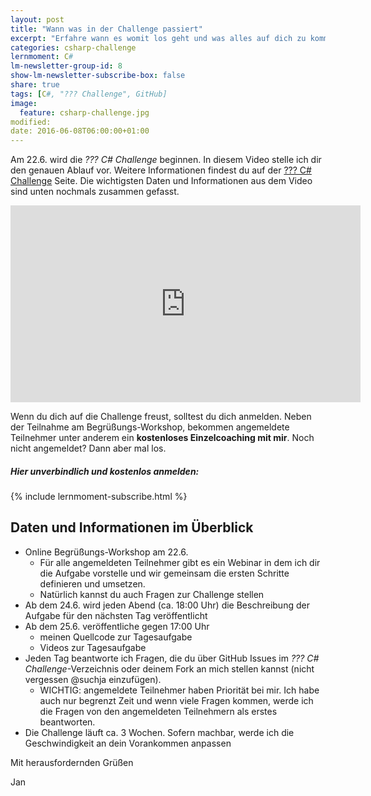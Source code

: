 ```yaml
---
layout: post
title: "Wann was in der Challenge passiert"
excerpt: "Erfahre wann es womit los geht und was alles auf dich zu kommt."
categories: csharp-challenge
lernmoment: C#
lm-newsletter-group-id: 8
show-lm-newsletter-subscribe-box: false
share: true
tags: [C#, "??? Challenge", GitHub]
image:
  feature: csharp-challenge.jpg
modified:
date: 2016-06-08T06:00:00+01:00
---
```


Am 22.6. wird die *??? C# Challenge* beginnen. In diesem Video stelle ich dir den genauen Ablauf vor. Weitere Informationen findest du auf der [??? C# Challenge](/csharp-challenge/) Seite. Die wichtigsten Daten und Informationen aus dem Video sind unten nochmals zusammen gefasst.

<iframe width="560" height="315" src="https://www.youtube.com/embed/sRmq_hPWZkQ" frameborder="0" allowfullscreen></iframe>

Wenn du dich auf die Challenge freust, solltest du dich anmelden. Neben der Teilnahme am Begrüßungs-Workshop, bekommen angemeldete Teilnehmer unter anderem ein **kostenloses Einzelcoaching mit mir**. Noch nicht angemeldet? Dann aber mal los.

<div class="subscribe-notice">
  <h5>Hier unverbindlich und kostenlos anmelden:</h5>
    {% include lernmoment-subscribe.html %}
</div>

## Daten und Informationen im Überblick

- Online Begrüßungs-Workshop am 22.6.
  - Für alle angemeldeten Teilnehmer gibt es ein Webinar in dem ich dir die Aufgabe vorstelle und wir gemeinsam die ersten Schritte definieren und umsetzen.
  - Natürlich kannst du auch Fragen zur Challenge stellen
- Ab dem 24.6. wird jeden Abend (ca. 18:00 Uhr) die Beschreibung der Aufgabe für den nächsten Tag veröffentlicht
- Ab dem 25.6. veröffentliche gegen 17:00 Uhr
  - meinen Quellcode zur Tagesaufgabe
  - Videos zur Tagesaufgabe
- Jeden Tag beantworte ich Fragen, die du über GitHub Issues im *??? C# Challenge*-Verzeichnis oder deinem Fork an mich stellen kannst (nicht vergessen @suchja einzufügen).
  - WICHTIG: angemeldete Teilnehmer haben Priorität bei mir. Ich habe auch nur begrenzt Zeit und wenn viele Fragen kommen, werde ich die Fragen von den angemeldeten Teilnehmern als erstes beantworten.
- Die Challenge läuft ca. 3 Wochen. Sofern machbar, werde ich die Geschwindigkeit an dein Vorankommen anpassen

Mit herausfordernden Grüßen

Jan
